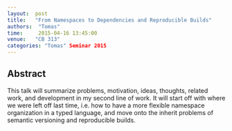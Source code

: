 ```yaml
--- 
layout:  post 
title:   "From Namespaces to Dependencies and Reproducible Builds"
authors:  "Tomas"
time:     2015-04-16 13:45:00
venue:   "CB 313"
categories: "Tomas" Seminar 2015
--- 
```

## Abstract

This talk will summarize problems, motivation, ideas, thoughts,
related work, and development in my second line of work. It will start
off with where we were left off last time, i.e. how to have a more
flexible namespace organization in a typed language, and move onto the
inherit problems of semantic versioning and reproducible builds.


